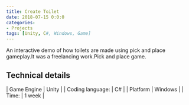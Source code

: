 ```yaml
---
title: Create Toilet
date: 2018-07-15 0:0:0
categories:
- Projects
tags: [Unity, C#, Windows, Game]
---
```


An interactive demo of how toilets are made using pick and place gameplay.It was a freelancing work.Pick and place game.

## Technical details

| Game Engine | Unity |
| Coding language: | C# |
| Platform | Windows |
| Time: | 1 week |
